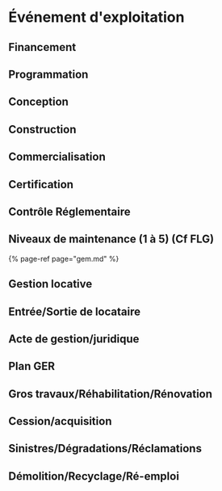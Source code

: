 # Événement d'exploitation

## Financement

## Programmation 

## Conception

## Construction

## Commercialisation

## Certification

## Contrôle Réglementaire

## Niveaux de maintenance \(1 à 5\) \(Cf FLG\) 

{% page-ref page="gem.md" %}

## Gestion locative

## Entrée/Sortie de locataire

## Acte de gestion/juridique

## Plan GER

## Gros travaux/Réhabilitation/Rénovation

## Cession/acquisition

## Sinistres/Dégradations/Réclamations

## Démolition/Recyclage/Ré-emploi

